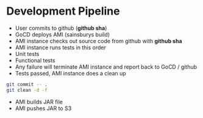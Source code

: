 Development Pipeline
====================

 - User commits to github (**github sha**)
 - GoCD deploys AMI (sainsburys build)
 - AMI instance checks out source code from github with **github sha**
 - AMI instance runs tests in this order
  - Unit tests
  - Functional tests
 - Any failure will terminate AMI instance and report back to GoCD / github
 - Tests passed, AMI instance does a clean up
  ```bash
  git commit -- .
  git clean -d -f
  ```
 - AMI builds JAR file
 - AMI pushes JAR to S3
